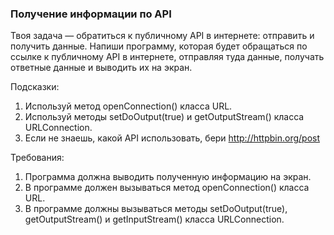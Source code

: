 
### Получение информации по API

Твоя задача &mdash; обратиться к публичному API в интернете: отправить и получить данные.
Напиши программу, которая будет обращаться по ссылке к публичному API в интернете, отправляя туда данные,
получать ответные данные и выводить их на экран.

Подсказки:
1. Используй метод openConnection() класса URL.
2. Используй методы setDoOutput(true) и getOutputStream() класса URLConnection.
3. Если не знаешь, какой API использовать, бери http://httpbin.org/post


Требования:
1.	Программа должна выводить полученную информацию на экран.
2.	В программе должен вызываться метод openConnection() класса URL.
3.	В программе должны вызываться методы setDoOutput(true), getOutputStream() и getInputStream() класса URLConnection.


